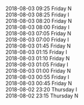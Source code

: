 2018-08-03 09:25 Friday  N  
2018-08-03 08:25 Friday  I  
2018-08-03 08:20 Friday  N  
2018-08-03 08:00 Friday  I  
2018-08-03 07:05 Friday  N  
2018-08-03 07:00 Friday  I  
2018-08-03 01:45 Friday  N  
2018-08-03 01:15 Friday  I  
2018-08-03 01:10 Friday  N  
2018-08-03 01:05 Friday  I  
2018-08-03 01:00 Friday  N  
2018-08-03 00:55 Friday  I  
2018-08-03 00:45 Friday  N  
2018-08-02 23:20 Thursday  I  
2018-08-02 23:15 Thursday  N  

